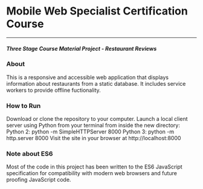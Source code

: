 # Mobile Web Specialist Certification Course
---
#### _Three Stage Course Material Project - Restaurant Reviews_

### About
This is a responsive and accessible web application that displays information about restaurants from a static database. It includes service workers to provide offline fuctionality.

### How to Run

Download or clone the repository to your computer.
Launch a local client server using Python from your terminal from inside the new directory: Python 2: python -m SimpleHTTPServer 8000 
Python 3: python -m http.server 8000
Visit the site in your browser at http://localhost:8000


### Note about ES6

Most of the code in this project has been written to the ES6 JavaScript specification for compatibility with modern web browsers and future proofing JavaScript code.


